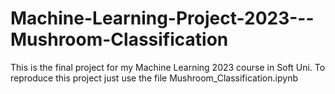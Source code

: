 # Machine-Learning-Project-2023---Mushroom-Classification
This is the final project for my Machine Learning 2023 course in Soft Uni. To reproduce this project just use the file Mushroom_Classification.ipynb

